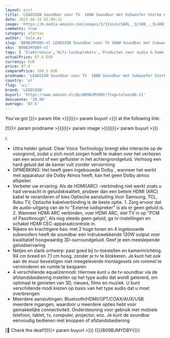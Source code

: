 ```yaml
---
layout: post
title: 'LEADSIGN Soundbar voor TV  100W Soundbar met Subwoofer Sterke Bass Surround Sound System TV Speaker 37"  Ondersteuning Bluetooth/HDMI/Optische/Aux/Coaxiale/USB-aansluiting '
date: 2025-06-16 01:00:31
image: 'https://m.media-amazon.com/images/I/31sLnxc5A0L._SL500_._SL400_.jpg'
comments: true
category: ofertas
author: 'tole.es'
slug: 'B09BJMYDBY-nl LEADSIGN Soundbar voor TV 100W Soundbar met Subwoofer...'
sku: 'B09BJMYDBY-nl'
tags: [ 'Elektronica','Hifi-luidsprekers','Producten voor audio & home cinema','Soundbar luidsprekers','leadsign','🇳🇱', ]
actualPrice: 87.6 EUR
currency: EUR
price: 87.6
comparePrice: 109.5 EUR
prodname: 'LEADSIGN Soundbar voor TV  100W Soundbar met Subwoofer Sterke Bass Surround Sound System TV Speaker 37"  Ondersteuning Bluetooth/HDMI/Optische/Aux/Coaxiale/USB-aansluiting '
country: 'nl'
flag: '🇳🇱'
brand: 'LEADSIGN'
buyurl: 'https://www.amazon.nl/dp/B09BJMYDBY/?tag=tolees0b-21'
descuento: '20.00'
average: '87.6'
---
```


You've got [{{< param title >}}]({{< param buyurl >}}) at the following link:

[![{{< param prodname >}}]({{< param image >}})]({{< param buyurl >}})

ℹ️:

- Ultra helder geluid: Clear Voice Technology brengt elke interactie op de voorgrond, zodat u zich nooit zorgen hoeft te maken over het verliezen van een woord of een gefluister in het achtergrondgeluid. Verhoog een hard geluid dat de kamer vult zonder vervorming
- OPMERKING: Het heeft geen ingebouwde Dolby , wanneer het werkt met apparatuur die Dolby Atmos heeft, kan het geen Dolby atmos afspelen
- Verbeter uw ervaring: Als de HDMI(ARC) -verbinding niet werkt zoals u had verwacht in geluidskwaliteit, probeer dan een betere HDMI (ARC) kabel te veranderen of kies Optische aansluiting.Voor Samsung, TCL, Roku TV, Optische kabelverbinding is de beste optie. 1. Zorg ervoor dat de audio-uitgang van de tv "Externe luidspreker" is als er geen geluid is. 2. Wanneer HDMI ARC verbinden, voer HDMI ARC, stel TV in op "PCM of Passthrough", Als nog steeds geen geluid, ga tv-instellingen en schakel HDMI CEC-apparaatcontrole in.
- Rijkere en krachtigere bas: met 2 hoge tonen en 4 ingebouwde subwoofers heeft de soundbar een indrukwekkende 120W output voor kwalitatief hoogwaardig 3D-surroundgeluid. Geef je een meeslepende geluidservaring
- Netjes en slank ontwerp: past goed bij tv-toestellen en kamerinrichting. 94 cm breed en 7,1 cm hoog, zonder je tv te blokkeren. Je kunt het ook aan de muur bevestigen met meegeleverde montagesets om rommel te verminderen en ruimte te besparen
- 4 verschillende equalizermodi: Hiermee kunt u de tv-soundbar via de afstandsbediening instellen op het type audio dat wordt geleverd, om optimaal te genieten van 3D, nieuws, films en muziek. U kunt verschillende modi kiezen op basis van het type audio dat u moet overbrengen
- Meerdere aansluitingen: Bluetooth/HDMI/OPT/COAX/AUX/USB meerdere ingangen, waardoor u meerdere opties hebt voor gemakkelijke connectiviteit. Ondersteuning voor gebruik met mobiele telefoon, tablet, tv, computer, projector, enz. Je kunt de soundbar eenvoudig bedienen met knoppen of afstandsbediening

[🛒 Check the deal!!]({{< param buyurl >}})
{{<world>}}B09BJMYDBY{{</world>}}
